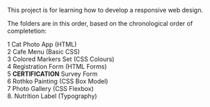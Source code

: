 This project is for learning how to develop a responsive web design.

The folders are in this order, based on the chronological order of completetion:


1 Cat Photo App (HTML)  
2 Cafe Menu (Basic CSS)  
3 Colored Markers Set (CSS Colours)  
4 Registration Form (HTML Forms)  
5 **CERTIFICATION** Survey Form  
6 Rothko Painting (CSS Box Model)  
7 Photo Gallery (CSS Flexbox)  
8. Nutrition Label (Typography)  
